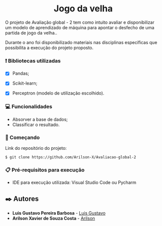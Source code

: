 <h1 align = "center">Jogo da velha</h1>

<p>O projeto de Avaliação global - 2 tem como intuito avaliar e disponibilizar um modelo de aprendizado de máquina para apontar o desfecho de uma partida de jogo da velha..</p>

<p>Durante o ano foi disponibilizado materiais nas disciplinas específicas que possibilita a execução do projeto proposto. </p>

### ❗ Bibliotecas utilizadas

- [x] Pandas;
- [x] Scikit-learn;
- [x] Perceptron (modelo de utilização escolhido).


### 💻 Funcionalidades
- Absorver a base de dados;
- Classificar o resultado.

### 🚀 Começando
Link do repositório do projeto:
```
$ git clone https://github.com/Arilson-X/Avaliacao-global-2
```
### 📋 Pré-requisitos para execução
- IDE para execução utilizada: Visual Studio Code ou Pycharm

## ✒️ Autores

* **Luis Gustavo Pereira Barbosa** - [Luis Gustavo](https://github.com/LuisGustaavo)
* **Arilson Xavier de Souza Costa** - [Arilson](https://github.com/Arilson-X)

